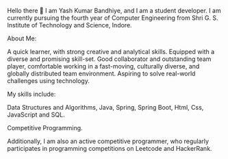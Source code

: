 Hello there 👋
I am Yash Kumar Bandhiye, and I am a student developer. I am currently pursuing the fourth year of Computer Engineering from Shri G. S. Institute of Technology and Science, Indore.

About Me:

A quick learner, with strong creative and analytical skills.
Equipped with a diverse and promising skill-set.
Good collaborator and outstanding team player, comfortable working in a fast-moving, culturally diverse, and globally distributed team environment.
Aspiring to solve real-world challenges using technology.

My skills include:

Data Structures and Algorithms, Java, Spring, Spring Boot, Html, Css, JavaScript and SQL.

Competitive Programming.

Additionally, I am also an active competitive programmer, who regularly participates in programming competitions on Leetcode and HackerRank.

